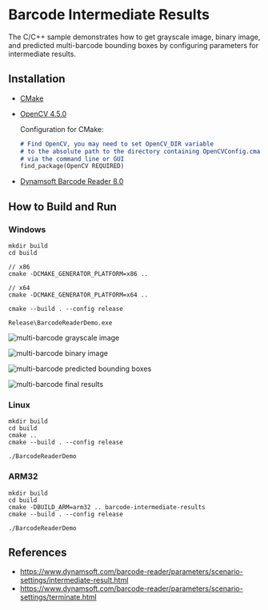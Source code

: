 # Barcode Intermediate Results
The C/C++ sample demonstrates how to get grayscale image, binary image, and predicted multi-barcode bounding boxes by configuring parameters for intermediate results.

## Installation
- [CMake](https://cmake.org/download/)
- [OpenCV 4.5.0](https://opencv.org/releases/)

    Configuration for CMake:

    ```md
    # Find OpenCV, you may need to set OpenCV_DIR variable
    # to the absolute path to the directory containing OpenCVConfig.cmake file
    # via the command line or GUI
    find_package(OpenCV REQUIRED)
    ```
- [Dynamsoft Barcode Reader 8.0](https://www.dynamsoft.com/Downloads/Dynamic-Barcode-Reader-Download.aspx)

## How to Build and Run

### Windows

```
mkdir build
cd build

// x86
cmake -DCMAKE_GENERATOR_PLATFORM=x86 ..

// x64
cmake -DCMAKE_GENERATOR_PLATFORM=x64 ..

cmake --build . --config release

Release\BarcodeReaderDemo.exe
```

![multi-barcode grayscale image](https://www.dynamsoft.com/codepool/wp-content/uploads/2020/12/multi-barcode-grayscale-image.jpg)

![multi-barcode binary image](https://www.dynamsoft.com/codepool/wp-content/uploads/2020/12/multi-barcode-binary-image.jpg)

![multi-barcode predicted bounding boxes](https://www.dynamsoft.com/codepool/wp-content/uploads/2020/12/multi-barcode-predicted-bounding-box.jpg)

![multi-barcode final results](https://www.dynamsoft.com/codepool/wp-content/uploads/2020/12/multi-barcode-final-results.jpg)

### Linux

```
mkdir build
cd build
cmake ..
cmake --build . --config release 

./BarcodeReaderDemo
```

### ARM32

```
mkdir build
cd build
cmake -DBUILD_ARM=arm32 .. barcode-intermediate-results
cmake --build . --config release 

./BarcodeReaderDemo
```

## References
- https://www.dynamsoft.com/barcode-reader/parameters/scenario-settings/intermediate-result.html
- https://www.dynamsoft.com/barcode-reader/parameters/scenario-settings/terminate.html